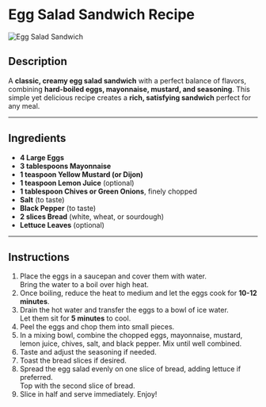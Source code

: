 # Egg Salad Sandwich Recipe

![Egg Salad Sandwich](img/egg_salad_sandwich.jpg)

## Description
A **classic, creamy egg salad sandwich** with a perfect balance of flavors, combining **hard-boiled eggs, mayonnaise, mustard, and seasoning**. This simple yet delicious recipe creates a **rich, satisfying sandwich** perfect for any meal.

---

## Ingredients
- **4 Large Eggs**
- **3 tablespoons Mayonnaise**
- **1 teaspoon Yellow Mustard (or Dijon)**
- **1 teaspoon Lemon Juice** (optional)
- **1 tablespoon Chives or Green Onions**, finely chopped
- **Salt** (to taste)
- **Black Pepper** (to taste)
- **2 slices Bread** (white, wheat, or sourdough)
- **Lettuce Leaves** (optional)

---

## Instructions
1. Place the eggs in a saucepan and cover them with water.  
   Bring the water to a boil over high heat.
2. Once boiling, reduce the heat to medium and let the eggs cook for **10-12 minutes**.
3. Drain the hot water and transfer the eggs to a bowl of ice water.  
   Let them sit for **5 minutes** to cool.
4. Peel the eggs and chop them into small pieces.
5. In a mixing bowl, combine the chopped eggs, mayonnaise, mustard,  
   lemon juice, chives, salt, and black pepper. Mix until well combined.
6. Taste and adjust the seasoning if needed.
7. Toast the bread slices if desired.
8. Spread the egg salad evenly on one slice of bread, adding lettuce if preferred.  
   Top with the second slice of bread.
9. Slice in half and serve immediately. Enjoy!
